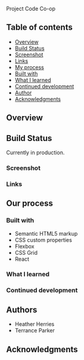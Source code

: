Project Code Co-op

## Table of contents

- [Overview](#overview)
- [Build Status](#build-status)
- [Screenshot](#screenshot)
- [Links](#links)
- [My process](#my-process)
- [Built with](#built-with)
- [What I learned](#what-i-learned)
- [Continued development](#continued-development)
- [Author](#author)
- [Acknowledgments](#acknowledgments)

## Overview

## Build Status

Currently in production.

### Screenshot

### Links

## Our process

### Built with

- Semantic HTML5 markup
- CSS custom properties
- Flexbox
- CSS Grid
- React

### What I learned

### Continued development

## Authors

- Heather Herries
- Terrance Parker

## Acknowledgments
